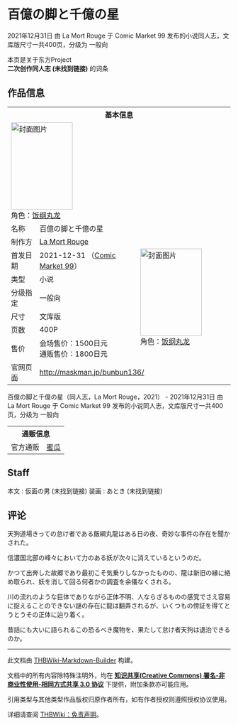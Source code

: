 # 百億の脚と千億の星

<!-- source html: G:\repos\THBWiki-Markdown-Builder\THBWikiMarkdown\Temp\main\0\0b\ns0%3A%E7%99%BE%E5%84%84%E3%81%AE%E8%84%9A%E3%81%A8%E5%8D%83%E5%84%84%E3%81%AE%E6%98%9F.html -->

2021年12月31日 由 La Mort Rouge 于 Comic Market 99 发布的小说同人志，文库版尺寸一共400页，分级为 一般向

本页是关于东方Project  
 **二次创作同人志 (未找到链接)** 的词条

## 作品信息

<table><tbody><tr><th colspan="3">基本信息</th></tr><tr><td class="cover-artwork-mobile" colspan="2"><a href="./文件-百億の脚と千億の星封面.jpg.md" class="image" title="封面图片"><img alt="封面图片" src="https://upload.thwiki.cc/thumb/a/a9/%E7%99%BE%E5%84%84%E3%81%AE%E8%84%9A%E3%81%A8%E5%8D%83%E5%84%84%E3%81%AE%E6%98%9F%E5%B0%81%E9%9D%A2.jpg/139px-%E7%99%BE%E5%84%84%E3%81%AE%E8%84%9A%E3%81%A8%E5%8D%83%E5%84%84%E3%81%AE%E6%98%9F%E5%B0%81%E9%9D%A2.jpg" decoding="async" loading="lazy" width="139" height="196" srcset="https://upload.thwiki.cc/thumb/a/a9/%E7%99%BE%E5%84%84%E3%81%AE%E8%84%9A%E3%81%A8%E5%8D%83%E5%84%84%E3%81%AE%E6%98%9F%E5%B0%81%E9%9D%A2.jpg/208px-%E7%99%BE%E5%84%84%E3%81%AE%E8%84%9A%E3%81%A8%E5%8D%83%E5%84%84%E3%81%AE%E6%98%9F%E5%B0%81%E9%9D%A2.jpg 1.5x, https://upload.thwiki.cc/thumb/a/a9/%E7%99%BE%E5%84%84%E3%81%AE%E8%84%9A%E3%81%A8%E5%8D%83%E5%84%84%E3%81%AE%E6%98%9F%E5%B0%81%E9%9D%A2.jpg/278px-%E7%99%BE%E5%84%84%E3%81%AE%E8%84%9A%E3%81%A8%E5%8D%83%E5%84%84%E3%81%AE%E6%98%9F%E5%B0%81%E9%9D%A2.jpg 2x" data-file-width="1240" data-file-height="1748"></a><div class="cover-char">角色：<a href="./饭纲丸龙.md" title="饭纲丸龙">饭纲丸龙</a></div></td>
</tr><tr><td class="label">名称</td><td colspan="2"> 百億の脚と千億の星 </td></tr><tr><td class="label">制作方</td><td><a href="./La_Mort_Rouge.md" title="La Mort Rouge">La Mort Rouge</a></td><td class="cover-artwork" rowspan="7" style="min-width:196px;"><a href="./文件-百億の脚と千億の星封面.jpg.md" class="image" title="封面图片"><img alt="封面图片" src="https://upload.thwiki.cc/thumb/a/a9/%E7%99%BE%E5%84%84%E3%81%AE%E8%84%9A%E3%81%A8%E5%8D%83%E5%84%84%E3%81%AE%E6%98%9F%E5%B0%81%E9%9D%A2.jpg/139px-%E7%99%BE%E5%84%84%E3%81%AE%E8%84%9A%E3%81%A8%E5%8D%83%E5%84%84%E3%81%AE%E6%98%9F%E5%B0%81%E9%9D%A2.jpg" decoding="async" loading="lazy" width="139" height="196" srcset="https://upload.thwiki.cc/thumb/a/a9/%E7%99%BE%E5%84%84%E3%81%AE%E8%84%9A%E3%81%A8%E5%8D%83%E5%84%84%E3%81%AE%E6%98%9F%E5%B0%81%E9%9D%A2.jpg/208px-%E7%99%BE%E5%84%84%E3%81%AE%E8%84%9A%E3%81%A8%E5%8D%83%E5%84%84%E3%81%AE%E6%98%9F%E5%B0%81%E9%9D%A2.jpg 1.5x, https://upload.thwiki.cc/thumb/a/a9/%E7%99%BE%E5%84%84%E3%81%AE%E8%84%9A%E3%81%A8%E5%8D%83%E5%84%84%E3%81%AE%E6%98%9F%E5%B0%81%E9%9D%A2.jpg/278px-%E7%99%BE%E5%84%84%E3%81%AE%E8%84%9A%E3%81%A8%E5%8D%83%E5%84%84%E3%81%AE%E6%98%9F%E5%B0%81%E9%9D%A2.jpg 2x" data-file-width="1240" data-file-height="1748"></a><div class="cover-char">角色：<a href="./饭纲丸龙.md" title="饭纲丸龙">饭纲丸龙</a></div></td>
</tr><tr><td class="label">首发日期</td><td>2021-12-31&#160;（<a href="/展会作品列表?e=Comic+Market%2399">Comic Market 99</a>）</td></tr><tr><td class="label">类型</td><td>小说</td></tr><tr><td class="label">分级指定</td><td>一般向</td></tr><tr><td class="label">尺寸</td><td>文库版</td></tr><tr><td class="label">页数</td><td>400P</td></tr><tr><td class="label">售价</td><td>会场售价：1500日元<br>通贩售价：1800日元</td></tr>
<tr><td class="label">官网页面</td><td colspan="2"><a rel="nofollow" class="external free" href="http://maskman.jp/bunbun136/">http://maskman.jp/bunbun136/</a></td></tr></tbody></table>

百億の脚と千億の星（同人志，La Mort Rouge，2021） - 2021年12月31日 由 La Mort Rouge 于 Comic Market 99 发布的小说同人志，文库版尺寸一共400页，分级为 一般向

<table><tbody><tr><th colspan="3">通贩信息</th></tr><tr><td class="label">官方通贩</td><td colspan="2"><a rel="nofollow" class="external text" href="https://www.melonbooks.co.jp/detail/detail.php?product_id=1170694">蜜瓜</a></td></tr></tbody></table>



## Staff
本文
: 仮面の男 (未找到链接)
装画
: あとき (未找到链接)


## 评论

  
天狗道場きっての怠け者である飯綱丸龍はある日の夜、奇妙な事件の存在を聞かされた。  

信濃国北部の峰々において力のある妖が次々に消えているというのだ。  

かつて出奔した故郷であり最初こそ気乗りしなかったものの、龍は新旧の縁に絡め取られ、妖を消して回る何者かの調査を余儀なくされる。  

  

川の流れのような巨体でありながら正体不明、人ならざるものの感覚でさえ容易に捉えることのできない謎の存在に龍は翻弄されるが、いくつもの傍証を得てとうとうその正体に辿り着く。  

  

昔話にも大いに語られるこの恐るべき魔物を、果たして怠け者天狗は退治できるのか。
  







---

此文档由 [THBWiki-Markdown-Builder](https://github.com/Delsin-Yu/THBWiki-Markdown-Builder) 构建。

文档中的所有内容除特殊注明外，均在 [**知识共享(Creative Commons) 署名-非商业性使用-相同方式共享 3.0 协议**](https://creativecommons.org/licenses/by-sa/3.0/deed.zh-hans) 下提供，附加条款亦可能应用。

引用类型与其他类型作品版权归原作者所有，如有作者授权则遵照授权协议使用。

详细请查阅 [THBWiki：免责声明](https://thbwiki.cc/THBWiki:%E5%85%8D%E8%B4%A3%E5%A3%B0%E6%98%8E)。

